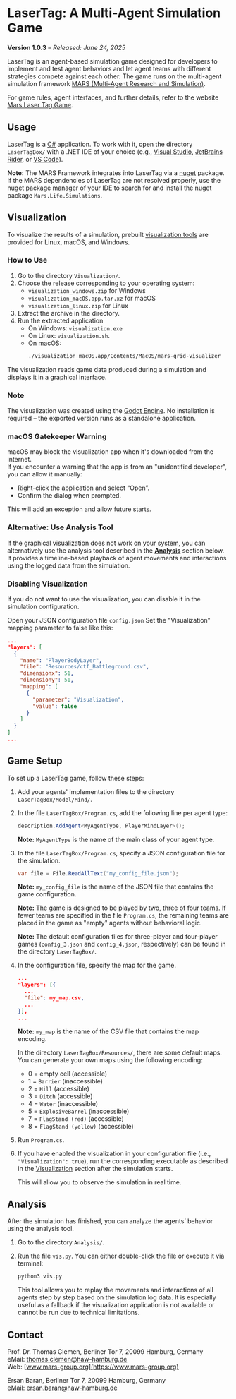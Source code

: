 # LaserTag: A Multi-Agent Simulation Game
**Version 1.0.3** – *Released: June 24, 2025*


LaserTag is an agent-based simulation game designed for developers to implement and test agent behaviors and let agent teams with different strategies compete against each other. The game runs on the multi-agent simulation framework [MARS (Multi-Agent Research and Simulation)](https://mars-group-haw.github.io/index.html).

For game rules, agent interfaces, and further details, refer to the website [Mars Laser Tag Game](https://www.mars-group.org/model-mars-laser-tag-game/).


## Usage

LaserTag is a [C#](https://learn.microsoft.com/en-us/dotnet/csharp/) application. To work with it, open the directory `LaserTagBox/` with a .NET IDE of your choice (e.g., [Visual Studio](https://visualstudio.microsoft.com/), [JetBrains Rider](https://www.jetbrains.com/rider/), or [VS Code](https://code.visualstudio.com/)).

**Note:** The MARS Framework integrates into LaserTag via a [nuget](https://www.nuget.org/) package. If the MARS dependencies of LaserTag are not resolved properly, use the nuget package manager of your IDE to search for and install the nuget package `Mars.Life.Simulations`.

## Visualization

To visualize the results of a simulation, prebuilt [visualization tools](https://github.com/MARS-Group-HAW/mars-grid-visualizer/releases) are provided for Linux, macOS, and Windows.

### How to Use

1. Go to the directory `Visualization/`.
2. Choose the release corresponding to your operating system:
   - `visualization_windows.zip` for Windows
   - `visualization_macOS.app.tar.xz` for macOS
   - `visualization_linux.zip` for Linux
3. Extract the archive in the directory.
4. Run the extracted application 
   - On Windows: `visualization.exe`
   - On Linux: `visualization.sh`.
   - On macOS:  
     ```bash
     ./visualization_macOS.app/Contents/MacOS/mars-grid-visualizer
     ```


The visualization reads game data produced during a simulation and displays it in a graphical interface.



### Note

The visualization was created using the [Godot Engine](https://godotengine.org/). No installation is required – the exported version runs as a standalone application.

### macOS Gatekeeper Warning

macOS may block the visualization app when it's downloaded from the internet.  
If you encounter a warning that the app is from an "unidentified developer", you can allow it manually:

- Right-click the application and select “Open”.
- Confirm the dialog when prompted.

This will add an exception and allow future starts.

### Alternative: Use Analysis Tool

If the graphical visualization does not work on your system, you can alternatively use the analysis tool described in the [**Analysis**](#analysis) section below. It provides a timeline-based playback of agent movements and interactions using the logged data from the simulation.



### Disabling Visualization
If you do not want to use the visualization, you can disable it in the simulation configuration.

Open your JSON configuration file `config.json` Set the "Visualization" mapping parameter to false like this:
```json
...
"layers": [
  {
    "name": "PlayerBodyLayer",
    "file": "Resources/ctf_Battleground.csv",
    "dimensionx": 51,
    "dimensiony": 51,
    "mapping": [
      {
        "parameter": "Visualization",
        "value": false
      }
    ]
  }
]
...
```

## Game Setup

To set up a LaserTag game, follow these steps:

1. Add your agents' implementation files to the directory `LaserTagBox/Model/Mind/`.

2. In the file `LaserTagBox/Program.cs`, add the following line per agent type:

   ```csharp
   description.AddAgent<MyAgentType, PlayerMindLayer>();
   ```

   **Note:** `MyAgentType` is the name of the main class of your agent type.

3. In the file `LaserTagBox/Program.cs`, specify a JSON configuration file for the simulation.

   ```csharp
   var file = File.ReadAllText("my_config_file.json");
   ```

   **Note:** `my_config_file` is the name of the JSON file that contains the game configuration.

   **Note:** The game is designed to be played by two, three of four teams. If fewer teams are specified in the file `Program.cs`, the remaining teams are placed in the game as "empty" agents without behavioral logic.

   **Note:** The default configuration files for three-player and four-player games (`config_3.json` and `config_4.json`, respectively) can be found in the directory `LaserTagBox/`.

4. In the configuration file, specify the map for the game.

   ```json
   ...
   "layers": [{
     ...
     "file": my_map.csv,
     ...
   }],
   ...
   ```

   **Note:** `my_map` is the name of the CSV file that contains the map encoding.

   In the directory `LaserTagBox/Resources/`, there are some default maps. You can generate your own maps using the following encoding:

   - 0 = empty cell (accessible)
   - 1 = `Barrier` (inaccessible)
   - 2 = `Hill` (accessible)
   - 3 = `Ditch` (accessible)
   - 4 = `Water` (inaccessible)
   - 5 = `ExplosiveBarrel` (inaccessible)
   - 7 = `FlagStand (red)` (accessible)
   - 8 = `FlagStand (yellow)` (accessible)

5. Run `Program.cs`.
6. If you have enabled the visualization in your configuration file (i.e., `"Visualization": true`), run the corresponding executable as described in the [Visualization](#visualization) section after the simulation starts.

   This will allow you to observe the simulation in real time.


## Analysis

After the simulation has finished, you can analyze the agents’ behavior using the analysis tool.

1. Go to the directory `Analysis/`.
2. Run the file `vis.py`. You can either double-click the file or execute it via terminal:

   ```bash
   python3 vis.py
   ```

    This tool allows you to replay the movements and interactions of all agents step by step based on the simulation log data. It is especially useful as a fallback if the visualization application is not available or cannot be run due to technical limitations.

## Contact

Prof. Dr. Thomas Clemen, Berliner Tor 7, 20099 Hamburg, Germany  
eMail: [thomas.clemen@haw-hamburg.de](mailto:thomas.clemen@haw-hamburg.de)  
Web: [www.mars-group.org](https://www.mars-group.org)

Ersan Baran, Berliner Tor 7, 20099 Hamburg, Germany  
eMail: [ersan.baran@haw-hamburg.de](mailto:ersan.baran@haw-hamburg.de)  
